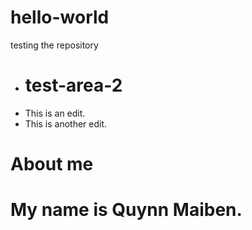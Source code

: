 # hello-world
testing the repository

- # test-area-2
- This is an edit.
- This is another edit.
# About me
#
# My name is Quynn Maiben.